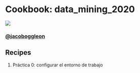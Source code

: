 # Cookbook: data_mining_2020

![](https://docs.google.com/uc?export=download&id=1JScEFSiF8m0JdlcRa-uWf5TbHEGXHUHQ)

### [@jacoboggleon](https://mx.linkedin.com/in/jacoboggleon)
## Recipes
  1. Práctica 0: configurar el entorno de trabajo
  
  

